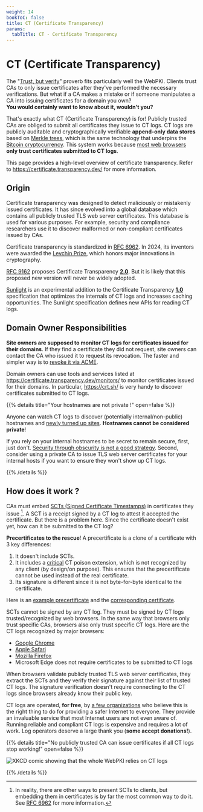 ```yaml
---
weight: 14
bookToC: false
title: CT (Certificate Transparency)
params:
  tabTitle: CT - Certificate Transparency
---
```


# CT (Certificate Transparency)

The "[Trust, but verify](https://en.wikipedia.org/wiki/Trust,_but_verify)"
proverb fits particularly well the WebPKI. Clients trust CAs to only issue
certificates after they've performed the necessary verifications. But what if a
CA makes a mistake or if someone manipulates a CA into issuing certificates for
a domain you own? \
**You would certainly want to know about it, wouldn't you?**

That's exactly what CT (Certificate Transparency) is for! Publicly trusted CAs
are obliged to submit all certificates they issue to CT logs. CT logs are
publicly auditable and cryptographically verifiable **append-only data stores**
based on [Merkle trees](https://en.wikipedia.org/wiki/Merkle_tree), which is the
same technology that underpins the
[Bitcoin cryptocurrency](https://en.wikipedia.org/wiki/Bitcoin). This system
works because
[most web browsers](https://developer.mozilla.org/en-US/docs/Web/Security/Certificate_Transparency#browser_requirements)
**only trust certificates submitted to CT logs**.

This page provides a high-level overview of certificate transparency. Refer to
https://certificate.transparency.dev/ for more information.

## Origin

Certificate transparency was designed to detect maliciously or mistakenly issued
certificates. It has since evolved into a global database which contains all
publicly trusted TLS web server certificates. This database is used for various
purposes. For example, security and compliance researchers use it to discover
malformed or non-compliant certificates issued by CAs.

Certificate transparency is standardized in
[RFC 6962](https://datatracker.ietf.org/doc/html/rfc6962). In 2024, its
inventors were awarded the
[Levchin Prize](https://rwc.iacr.org/LevchinPrize/winners.html#CT), which honors
major innovations in cryptography.

[RFC 9162](https://datatracker.ietf.org/doc/html/rfc9162) proposes Certificate
Transparency **<ins>2.0</ins>**. But it is likely that this proposed new version
will never be widely adopted.

[Sunlight](https://letsencrypt.org/2024/03/14/introducing-sunlight/) is an
experimental addition to the Certificate Transparency **<ins>1.0</ins>**
specification that optimizes the internals of CT logs and increases caching
opportunities. The Sunlight specification defines new APIs for reading CT logs.

## Domain Owner Responsibilities

**Site owners are supposed to monitor CT logs for certificates issued for their
domains**. If they find a certificate they did not request, site owners can
contact the CA who issued it to request its revocation. The faster and simpler
way is to [revoke it via ACME](/acme/overview/#revocation).

Domain owners can use tools and services listed at
https://certificate.transparency.dev/monitors/ to monitor certificates issued
for their domains. In particular, https://crt.sh/ is very handy to discover
certificates submitted to CT logs.

{{% details title="Your hostnames are not private !" open=false %}}

Anyone can watch CT logs to discover (potentially internal/non-public) hostnames
and [newly turned up sites](https://dl.acm.org/doi/10.1145/3278532.3278562).
**Hostnames cannot be considered private**!

If you rely on your internal hostnames to be secret to remain secure, first,
just don't.
[Security through obscurity is not a good strategy](https://en.wikipedia.org/wiki/Security_through_obscurity#Criticism).
Second, consider using a private CA to issue TLS web server certificates for
your internal hosts if you want to ensure they won't show up CT logs.

{{% /details %}}

## How does it work ?

CAs must embed [SCTs (Signed Certificate Timestamps)](/webpki/cert/#sct) in
certificates they issue [^1]. A SCT is a receipt signed by a CT log to attest it
accepted the certificate. But there is a problem here. Since the certificate
doesn't exist yet, how can it be submitted to the CT log?

[^1]:
    In reality, there are other ways to present SCTs to clients, but embedding
    them in certificates is by far the most common way to do it. See
    [RFC 6962](https://datatracker.ietf.org/doc/html/rfc6962#section-3.3) for
    more information.

**Precertificates to the rescue**! A precertificate is a clone of a certificate
with 3 key differences:

1. It doesn't include SCTs.
2. It includes a [critical](/webpki/cert/#extensions) CT poison extension, which
   is not recognized by any client (by design/on purpose). This ensures that the
   precertificate cannot be used instead of the real certificate.
3. Its signature is different since it is not byte-for-byte identical to the
   certificate.

Here is an [example precertificate](https://crt.sh/?id=17531419628) and the
[corresponding certificate](https://crt.sh/?id=17870169097).

SCTs cannot be signed by any CT log. They must be signed by CT logs
trusted/recognized by web browsers. In the same way that browsers only trust
specific CAs, browsers also only trust specific CT logs. Here are the CT logs
recognized by major browsers:

- [Google Chrome](https://www.gstatic.com/ct/log_list/v3/log_list.json)
- [Apple Safari](https://valid.apple.com/ct/log_list/current_log_list.json)
- [Mozilla Firefox](https://blog.transparency.dev/ct-in-firefox#heading-firefox-known-ct-logs)
- Microsoft Edge does not require certificates to be submitted to CT logs

When browsers validate publicly trusted TLS web server certificates, they
extract the SCTs and they verify their signature against their list of trusted
CT logs. The signature verification doesn't require connecting to the CT logs
since browsers already know their public key.

CT logs are operated, **for free**, by
[a few organizations](https://certificate.transparency.dev/logs/) who believe
this is the right thing to do for providing a safer Internet to everyone. They
provide an invaluable service that most Internet users are not even aware of.
Running reliable and compliant CT logs is expensive and requires a lot of work.
Log operators deserve a large thank you (**some accept donations!**).

{{% details title="No publicly trusted CA can issue certificates if all CT logs stop working!" open=false %}}

![XKCD comic showing that the whole WebPKI relies on CT logs](/images/ct.jpg)

{{% /details %}}
